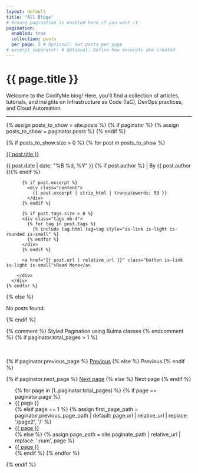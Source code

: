 ```yaml
---
layout: default
title: "All Blogs"
# Ensure pagination is enabled here if you want it
pagination:
  enabled: true
  collection: posts
  per_page: 5 # Optional: Set posts per page
# excerpt_separator: # Optional: Define how excerpts are created
---
```


<div class="content">
  <h1>{{ page.title }}</h1>
  <p>Welcome to the CodifyMe blog! Here, you'll find a collection of articles, tutorials, and insights on Infrastructure as Code (IaC), DevOps practices, and Cloud Automation.</p>
</div>

<hr>

<div>
  {% assign posts_to_show = site.posts %}
  {% if paginator %}
    {% assign posts_to_show = paginator.posts %}
  {% endif %}

  {% if posts_to_show.size > 0 %}
    {% for post in posts_to_show %}
      <div class="card mb-5">
        <div class="card-content">
          <p class="title is-4 mb-6">
            <a href="{{ post.url | relative_url }}">{{ post.title }}</a>
          </p>
          <p class="subtitle is-6 has-text-grey mb-3">
            {{ post.date | date: "%B %d, %Y" }}
            {% if post.author %} | By {{ post.author }}{% endif %}
          </p>

          {% if post.excerpt %}
            <div class="content">
              {{ post.excerpt | strip_html | truncatewords: 50 }}
            </div>
          {% endif %}

          {% if post.tags.size > 0 %}
          <div class="tags mb-4">
            {% for tag in post.tags %}
              {% include tag.html tag=tag style="is-link is-light is-rounded is-small" %}
            {% endfor %}
          </div>
          {% endif %}

          <a href="{{ post.url | relative_url }}" class="button is-link is-light is-small">Read More</a>

        </div>
      </div>
    {% endfor %}
  {% else %}
      <p>No posts found.</p>
  {% endif %}
</div>

{% comment %} Styled Pagination using Bulma classes {% endcomment %}
{% if paginator.total_pages > 1 %}
<nav class="pagination is-centered" role="navigation" aria-label="pagination" style="margin-top: 3rem;">
  {% if paginator.previous_page %}
    <a href="{{ paginator.previous_page_path | relative_url }}" class="pagination-previous">Previous</a>
  {% else %}
    <a class="pagination-previous" title="This is the first page" disabled>Previous</a>
  {% endif %}

  {% if paginator.next_page %}
    <a href="{{ paginator.next_page_path | relative_url }}" class="pagination-next">Next page</a>
  {% else %}
    <a class="pagination-next" title="This is the last page" disabled>Next page</a>
  {% endif %}

  <ul class="pagination-list">
    {% for page in (1..paginator.total_pages) %}
      {% if page == paginator.page %}
        <li><a class="pagination-link is-current" aria-label="Page {{ page }}" aria-current="page">{{ page }}</a></li>
      {% elsif page == 1 %}
        {% assign first_page_path = paginator.previous_page_path | default: page.url | relative_url | replace: '/page2', '/' %}
         <li><a href="{{ first_page_path }}" class="pagination-link" aria-label="Goto page {{ page }}">{{ page }}</a></li>
      {% else %}
         {% assign page_path = site.paginate_path | relative_url | replace: ':num', page %}
         <li><a href="{{ page_path }}" class="pagination-link" aria-label="Goto page {{ page }}">{{ page }}</a></li>
      {% endif %}
    {% endfor %}
  </ul>
</nav>
{% endif %}